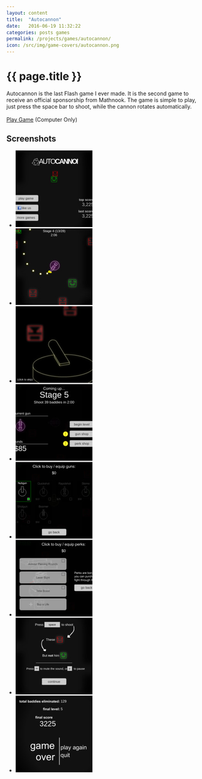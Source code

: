 ```yaml
---
layout: content
title:  "Autocannon"
date:   2016-06-19 11:32:22
categories: posts games
permalink: /projects/games/autocannon/
icon: /src/img/game-covers/autocannon.png
---
```

<h1>{{ page.title }}</h1>
<p>
  Autocannon is the last Flash game I ever made. It is the second game to receive an official sponsorship from Mathnook. The game is simple to play, just press the space bar to shoot, while the cannon rotates automatically.<br>
  <br>
  <a href="play">Play Game</a> (Computer Only)
</p>

<h2>Screenshots</h2>
<ul class="photo-gallery">
  <li>
    <a href="" data-box-img="/src/img/game-screens/autocannon.jpg">
      <img src="/src/img/game-screens-square/autocannon.jpg">
    </a>
  </li>
  <li>
    <a href="" data-box-img="/src/img/game-screens/autocannon-play.jpg">
      <img src="/src/img/game-screens-square/autocannon-play.jpg">
    </a>
  </li>
  <li>
    <a href="" data-box-img="/src/img/game-screens/autocannon-cutscene.jpg">
      <img src="/src/img/game-screens-square/autocannon-cutscene.jpg">
    </a>
  </li>
  <li>
    <a href="" data-box-img="/src/img/game-screens/autocannon-stage.jpg">
      <img src="/src/img/game-screens-square/autocannon-stage.jpg">
    </a>
  </li>
  <li>
    <a href="" data-box-img="/src/img/game-screens/autocannon-guns.jpg">
      <img src="/src/img/game-screens-square/autocannon-guns.jpg">
    </a>
  </li>
  <li>
    <a href="" data-box-img="/src/img/game-screens/autocannon-perks.jpg">
      <img src="/src/img/game-screens-square/autocannon-perks.jpg">
    </a>
  </li>
  <li>
    <a href="" data-box-img="/src/img/game-screens/autocannon-instructions.jpg">
      <img src="/src/img/game-screens-square/autocannon-instructions.jpg">
    </a>
  </li>
  <li>
    <a href="" data-box-img="/src/img/game-screens/autocannon-game-over.jpg">
      <img src="/src/img/game-screens-square/autocannon-game-over.jpg">
    </a>
  </li>
</ul>